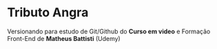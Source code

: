 # Tributo Angra
 Versionando para estudo de Git/Github do **Curso em video** e Formação Front-End de **Matheus Battisti** (Udemy)
